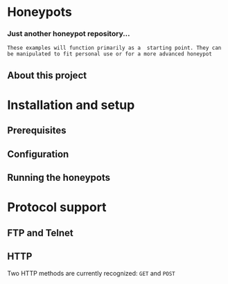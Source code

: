 # Honeypots
### Just another honeypot repository...

`These examples will function primarily as a 
starting point. They can be manipulated to fit personal use
or for a more advanced honeypot`

## About this project

# Installation and setup

## Prerequisites

## Configuration

## Running the honeypots

# Protocol support

## FTP and Telnet

## HTTP
Two HTTP methods are currently recognized: `GET` and `POST`
